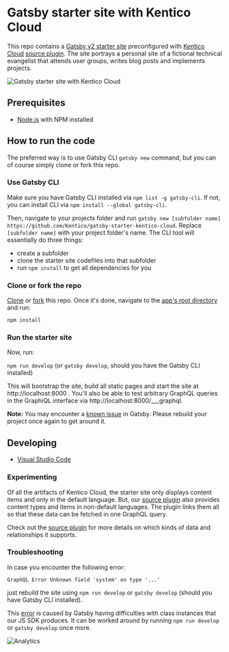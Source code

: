 # Gatsby starter site with Kentico Cloud

This repo contains a [Gatsby v2 starter site](https://www.gatsbyjs.org/starters/) preconfigured with [Kentico Cloud](https://www.kenticocloud.com/) [source plugin](https://www.npmjs.com/package/gatsby-source-kentico-cloud). The site portrays a personal site of a fictional technical evangelist that attends user groups, writes blog posts and implements projects.

![Gatsby starter site with Kentico Cloud](https://i.imgur.com/xvASA35.png)

## Prerequisites

* [Node.js](https://nodejs.org/) with NPM installed

## How to run the code

The preferred way is to use Gatsby CLI `gatsby new` command, but you can of course simply clone or fork this repo.

### Use Gatsby CLI

Make sure you have Gatsby CLI installed via `npm list -g gatsby-cli`. If not, you can install CLI via `npm install --global gatsby-cli`.

Then, navigate to your projects folder and run `gatsby new [subfolder name] https://github.com/Kentico/gatsby-starter-kentico-cloud`. Replace `[subfolder name]` with your project folder's name. The CLI tool will essentially do three things:

* create a subfolder
* clone the starter site codefiles into that subfolder
* run `npm install` to get all dependencies for you

### Clone or fork the repo

[Clone](https://git-scm.com/docs/git-clone) or [fork](https://hub.github.com/hub-fork.1.html) this repo. Once it's done, navigate to the [app's root directory](https://github.com/Kentico/gatsby-starter-kentico-cloud) and run:

`npm install`

### Run the starter site

Now, run:

`npm run develop` (or `gatsby develop`, should you have the Gatsby CLI installed)

This will bootstrap the site, build all static pages and start the site at http://localhost:8000 . You'll also be able to test arbitrary GraphQL queries in the GraphiQL interface via http://localhost:8000/___graphql.

**Note:** You may encounter a [known issue](#troubleshooting) in Gatsby. Please rebuild your project once again to get around it.

## Developing

* [Visual Studio Code](https://code.visualstudio.com/)

### Experimenting

Of all the artifacts of Kentico Cloud, the starter site only displays content items and only in the default language. But, our [source plugin](https://github.com/Kentico/gatsby-source-kentico-cloud) also provides content types and items in non-default languages. The plugin links them all so that these data can be fetched in one GraphQL query.

Check out the [source plugin](https://github.com/Kentico/gatsby-source-kentico-cloud#features) for more details on which kinds of data and relationships it supports.

### Troubleshooting

In case you encounter the following error:

`GraphQL Error Unknown field 'system' on type '...'`

just rebuild the site using `npm run develop` or `gatsby develop` (should you have Gatsby CLI installed).

This [error](https://github.com/gatsbyjs/gatsby/issues/8053) is caused by Gatsby having difficulties with class instances that our JS SDK produces. It can be worked around by running `npm run develop` or `gatsby develop` once more.

![Analytics](https://kentico-ga-beacon.azurewebsites.net/api/UA-69014260-4/Kentico/gatsby-source-kentico-cloud?pixel)
